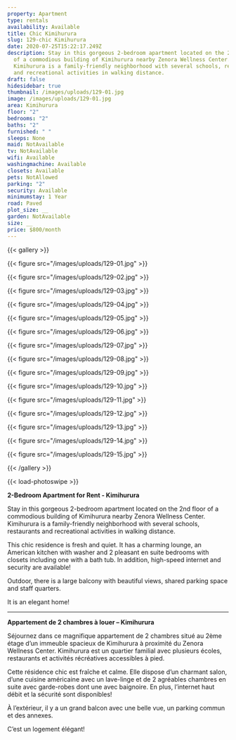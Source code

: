 ```yaml
---
property: Apartment
type: rentals
availability: Available
title: Chic Kimihurura
slug: 129-chic Kimihurura
date: 2020-07-25T15:22:17.249Z
description: Stay in this gorgeous 2-bedroom apartment located on the 2nd floor
  of a commodious building of Kimihurura nearby Zenora Wellness Center.
  Kimihurura is a family-friendly neighborhood with several schools, restaurants
  and recreational activities in walking distance.
draft: false
hidesidebar: true
thumbnail: /images/uploads/129-01.jpg
image: /images/uploads/129-01.jpg
area: Kimihurura
floor: "2"
bedrooms: "2"
baths: "2"
furnished: " "
sleeps: None
maid: NotAvailable
tv: NotAvailable
wifi: Available
washingmachine: Available
closets: Available
pets: NotAllowed
parking: "2"
security: Available
minimumstay: 1 Year
road: Paved
plot_size: __
garden: NotAvailable
size: __
price: $800/month
---
```

{{< gallery >}}

{{< figure src="/images/uploads/129-01.jpg" >}}

{{< figure src="/images/uploads/129-02.jpg" >}}

{{< figure src="/images/uploads/129-03.jpg" >}}

{{< figure src="/images/uploads/129-04.jpg" >}}

{{< figure src="/images/uploads/129-05.jpg" >}}

{{< figure src="/images/uploads/129-06.jpg" >}}

{{< figure src="/images/uploads/129-07.jpg" >}}

{{< figure src="/images/uploads/129-08.jpg" >}}

{{< figure src="/images/uploads/129-09.jpg" >}}

{{< figure src="/images/uploads/129-10.jpg" >}}

{{< figure src="/images/uploads/129-11.jpg" >}}

{{< figure src="/images/uploads/129-12.jpg" >}}

{{< figure src="/images/uploads/129-13.jpg" >}}

{{< figure src="/images/uploads/129-14.jpg" >}}

{{< figure src="/images/uploads/129-15.jpg" >}}

{{< /gallery >}}

{{< load-photoswipe >}}

**2-Bedroom Apartment for Rent - Kimihurura**

Stay in this gorgeous 2-bedroom apartment located on the 2nd floor of a commodious building of Kimihurura nearby Zenora Wellness Center. Kimihurura is a family-friendly neighborhood with several schools, restaurants and recreational activities in walking distance.

This chic residence is fresh and quiet. It has a charming lounge, an American kitchen with washer and 2 pleasant en suite bedrooms with closets including one with a bath tub. In addition, high-speed internet and security are available!

Outdoor, there is a large balcony with beautiful views, shared parking space and staff quarters.

It is an elegant home!

- - -

**Appartement de 2 chambres à louer – Kimihurura**

Séjournez dans ce magnifique appartement de 2 chambres situé au 2ème étage d’un immeuble spacieux de Kimihurura à proximité du Zenora Wellness Center. Kimihurura est un quartier familial avec plusieurs écoles, restaurants et activités récréatives accessibles à pied.

Cette résidence chic est fraîche et calme. Elle dispose d’un charmant salon, d’une cuisine américaine avec un lave-linge et de 2 agréables chambres en suite avec garde-robes dont une avec baignoire. En plus, l’internet haut débit et la sécurité sont disponibles!

À l’extérieur, il y a un grand balcon avec une belle vue, un parking commun et des annexes.

C’est un logement élégant!